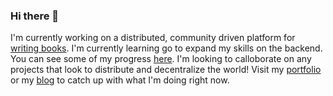 ### Hi there 👋

<!--
**andey-robins/andey-robins** is a ✨ _special_ ✨ repository because its `README.md` (this file) appears on your GitHub profile.

Here are some ideas to get you started:

- 🔭 I’m currently working on ...
- 🌱 I’m currently learning ...
- 👯 I’m looking to collaborate on ...
- 🤔 I’m looking for help with ...
- 💬 Ask me about ...
- 📫 How to reach me: ...
- 😄 Pronouns: ...
- ⚡ Fun fact: ...
-->

I'm currently working on a distributed, community driven platform for [writing books](https://github.com/andey-robins/distributed-writing).
I'm currently learning go to expand my skills on the backend. You can see some of my progress [here](https://open.kattis.com/users/andey-robins).
I'm looking to calloborate on any projects that look to distribute and decentralize the world!
Visit my [portfolio](https://andey-robins.github.io/portfolio/) or my [blog](https://andey-robins.github.io) to catch up with what I'm doing right now.
